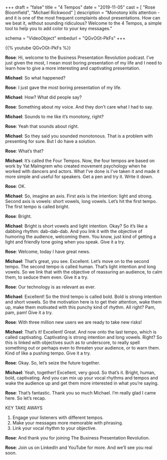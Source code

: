 +++
draft 		= "false"
title 		= "4 Tempos"
date		= "2019-11-05"
cast		= [ "Rose Bloomfield", "Michael Rickwood" ]
description = "Monotony kills attention - and it is one of the most frequent complaints about presentations. How can we beat it, without sounding ridiculous? Welcome to the 4 Tempos, a simple tool to help you to add color to your key messages."

schema			= "VideoObject"
embedurl			= "QGvOGt-PkFs"
+++

{{% youtube QGvOGt-PkFs %}}

**Rose**: Hi, welcome to the Business Presentation Revolution podcast. I’ve just given the most, I mean most boring presentation of my life and I need to learn how to give a more interesting and captivating presentation. 
 
**Michael**: So what happened? 
 
**Rose**: I just gave the most boring presentation of my life. 
 
**Michael**: How? What did people say? 
 
**Rose**: Something about my voice. And they don’t care what I had to say. 
 
**Michael**: Sounds to me like it’s monotony, right? 
 
**Rose**: Yeah that sounds about right. 
 
**Michael**: So they said you sounded monotonous. That is a problem with presenting for sure. But I do have a solution. 
 
**Rose**: What’s that?
 
**Michael**: It’s called the Four Tempos. Now, the four tempos are based on work by Yat Malmgrem who created movement psychology when he worked with dancers and actors. What I’ve done is I’ve taken it and made it more simple and useful for speakers. Get a pen and try it. Write it down. 
 
**Rose**: OK. 
 
**Michael**: So, imagine an axis. First axis is the intention: light and strong. Second axis is vowels: short vowels, long vowels. Let’s hit the first tempo. The first tempo is called bright. 
 
**Rose**: Bright. 
 
**Michael**: Bright is short vowels and light intention. Okay? So it’s like a dabbing rhythm: dab-dab-dab. And you link it with the objective of humoring the audience, welcoming them. You know, just kind of getting a light and friendly tone going when you speak. Give it a try. 
 
**Rose**: Welcome, today I have great news. 
 
**Michael**: That’s great, you see. Excellent. Let’s move on to the second tempo. The second tempo is called human. That’s light intention and long vowels. So we link that with the objective of reassuring an audience, to calm them, to seduce them even. Give it a try. 
 
**Rose**: Our technology is as relevant as ever. 
 
**Michael**: Excellent! So the third tempo is called bold. Bold is strong intention and short vowels. So the motivation here is to get their attention, wake them up, make them motivated with this punchy kind of rhythm. All right? Pam, pam, pam! Give it a try. 
 
**Rose**: With three million new users we are ready to take new risks! 
 
**Michael**: That’s it! Excellent! Great. And now onto the last tempo, which is called captivating. Captivating is strong intention and long vowels. Right? So this is linked with objectives such as to underscore, to really spell something out or perhaps even to threaten your audience, or to warn them. Kind of like a pushing tempo. Give it a try. 
 
**Rose**: Okay. So, let’s seize the future together.
 
**Michael**: Yeah, together! Excellent, very good. So that’s it. Bright, human, bold, captivating. And you can mix up your vocal rhythms and tempos and wake the audience up and get them more interested in what you’re saying. 
 
**Rose**: That’s fantastic. Thank you so much Michael. I’m really glad I came here. So let’s recap. 

KEY TAKE AWAYS

1. Engage your listeners with different tempos. 
2. Make your messages more memorable with phrasing. 
3. Link your vocal rhythm to your objective. 

 
**Rose**: And thank you for joining The Business Presentation Revolution. 
 
**Rose**: Join us on LinkedIn and YouTube for more. And we’ll see you real soon. 
